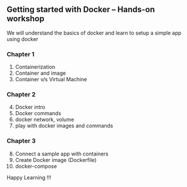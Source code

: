 ## Getting started with Docker – Hands-on workshop

We will understand the basics of docker and learn to setup a simple app using docker

### Chapter 1
1. Containerization
2. Container and image
3. Container v/s Virtual Machine
### Chapter 2
4. Docker intro
5. Docker commands
6. docker network, volume
7. play with docker images and commands
### Chapter 3
8. Connect a sample app with containers
9. Create Docker image (Dockerfile) 
10. docker-compose


Happy Learning !!!